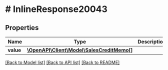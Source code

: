 # # InlineResponse20043

## Properties

Name | Type | Description | Notes
------------ | ------------- | ------------- | -------------
**value** | [**\OpenAPI\Client\Model\SalesCreditMemo[]**](SalesCreditMemo.md) |  | [optional]

[[Back to Model list]](../../README.md#models) [[Back to API list]](../../README.md#endpoints) [[Back to README]](../../README.md)
